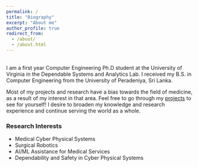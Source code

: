 ```yaml
---
permalink: /
title: "Biography"
excerpt: "About me"
author_profile: true
redirect_from: 
  - /about/
  - /about.html
---
```


<br />
I am a first year Computer Engineering Ph.D student at the University of Virginia in the Dependable Systems and Analytics Lab. I received my B.S. in Computer Engineering from the University of Peradeniya, Sri Lanka.

Most of my projects and research have a bias towards the field of medicine, as a result of my interest in that area. Feel free to go through my [projects](https://sites.google.com/view/kesharaw/home) to see for yourself! I desire to broaden my knowledge and research experience and continue serving the world as a whole.


### Research Interests

* Medical Cyber Physical Systems
* Surgical Robotics
* AI/ML Assistance for Medical Services
* Dependability and Safety in Cyber Physical Systems
  




